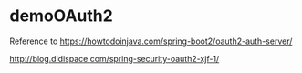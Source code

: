 # demoOAuth2
Reference to https://howtodoinjava.com/spring-boot2/oauth2-auth-server/

http://blog.didispace.com/spring-security-oauth2-xjf-1/
